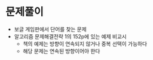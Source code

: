# 문제풀이

- 보글 게임판에서 단어를 찾는 문제
- 알고리즘 문제해결전략 1의 152p에 있는 예제 비교시
  - 책의 예제는 방향이 연속되지 않거나 중복 선택이 가능하다
  - 해당 문제는 연속된 방향이어야 한다
